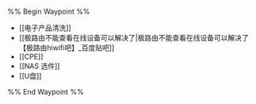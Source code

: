 %% Begin Waypoint %%
- [[电子产品清洗]]
- [[极路由不能查看在线设备可以解决了|极路由不能查看在线设备可以解决了【极路由hiwifi吧】_百度贴吧]]
- [[CPE]]
- [[NAS 选件]]
- [[U盘]]

%% End Waypoint %%

